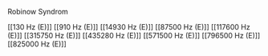 Robinow Syndrom

[[130 Hz (E)]]
[[910 Hz (E)]]
[[14930 Hz (E)]]
[[87500 Hz (E)]]
[[117600 Hz (E)]]
[[315750 Hz (E)]]
[[435280 Hz (E)]]
[[571500 Hz (E)]]
[[796500 Hz (E)]]
[[825000 Hz (E)]]